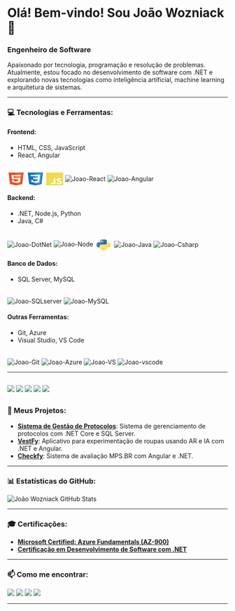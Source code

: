 # Olá! Bem-vindo! Sou João Wozniack 👋

### Engenheiro de Software
Apaixonado por tecnologia, programação e resolução de problemas. Atualmente, estou focado no desenvolvimento de software com .NET e explorando novas tecnologias como inteligência artificial, machine learning e arquitetura de sistemas.

---

### 💻 Tecnologias e Ferramentas:

#### **Frontend:**
- HTML, CSS, JavaScript
- React, Angular

<div style="display: inline_block"><br>
  <img align="center" alt="Joao-HTML" height="30" width="40" src="https://raw.githubusercontent.com/devicons/devicon/master/icons/html5/html5-original.svg">
  <img align="center" alt="Joao-CSS" height="30" width="40" src="https://raw.githubusercontent.com/devicons/devicon/master/icons/css3/css3-original.svg">
  <img align="center" alt="Joao-Js" height="30" width="40" src="https://raw.githubusercontent.com/devicons/devicon/master/icons/javascript/javascript-plain.svg">
  <img align="center" alt="Joao-React" height="30" width="40" src="https://cdn.jsdelivr.net/gh/devicons/devicon@latest/icons/react/react-original.svg" />
  <img align="center" alt="Joao-Angular" height="30" width="40" src="https://cdn.jsdelivr.net/gh/devicons/devicon@latest/icons/angular/angular-original.svg" />
</div>

#### **Backend:**
- .NET, Node.js, Python
- Java, C#

<div style="display: inline_block"><br>
  <img align="center" alt="Joao-DotNet" height="30" width="40" src="https://cdn.jsdelivr.net/gh/devicons/devicon@latest/icons/dotnetcore/dotnetcore-original.svg" />
  <img algin="center" alt="Joao-Node" height="30" width="40" src="https://cdn.jsdelivr.net/gh/devicons/devicon@latest/icons/nodejs/nodejs-original.svg" />
  <img align="center" alt="Joao-Python" height="30" width="40" src="https://raw.githubusercontent.com/devicons/devicon/master/icons/python/python-original.svg">
  <img align="center" alt="Joao-Java" height="30" width="40" src="https://cdn.jsdelivr.net/gh/devicons/devicon/icons/java/java-original.svg">
  <img align="center" alt="Joao-Csharp" height="30" width="40" src="https://cdn.jsdelivr.net/gh/devicons/devicon@latest/icons/csharp/csharp-original.svg" />
</div>

#### **Banco de Dados:**
- SQL Server, MySQL
  
<div style="display: inline_block"><br>
  <img align="center" alt="Joao-SQLserver" height="30" width="40" src="https://cdn.jsdelivr.net/gh/devicons/devicon@latest/icons/microsoftsqlserver/microsoftsqlserver-original.svg" />
  <img align="center" alt="Joao-MySQL" height="30" width="40" src="https://cdn.jsdelivr.net/gh/devicons/devicon@latest/icons/mysql/mysql-original.svg" />
</div>

#### **Outras Ferramentas:**
- Git, Azure
- Visual Studio, VS Code
<div style="display: inline_block"><br>
  <img align="center" alt="Joao-Git" height="30" width="40" src="https://cdn.jsdelivr.net/gh/devicons/devicon@latest/icons/git/git-original.svg" />
  <img align="center" alt="Joao-Azure" height="30" width="40" src="https://cdn.jsdelivr.net/gh/devicons/devicon@latest/icons/azure/azure-original.svg" />
  <img align="center" alt="Joao-VS" height="30" width="40" src="https://cdn.jsdelivr.net/gh/devicons/devicon@latest/icons/visualstudio/visualstudio-original.svg" />
  <img align="center" alt="Joao-vscode" height="30" width="40 src="https://cdn.jsdelivr.net/gh/devicons/devicon@latest/icons/vscode/vscode-original.svg" />      
</div>

---




##

<div>
  <a href="https://www.instagram.com/joao_wozniack/" target="_blank"><img src="https://img.shields.io/badge/Instagram-E4405F?style=for-the-badge&logo=instagram&logoColor=white" target="_blank"></a>
  <a href="https://www.linkedin.com/in/joaowozniack/" target="_blank"><img src="https://img.shields.io/badge/LinkedIn-0077B5?style=for-the-badge&logo=linkedin&logoColor=white" target="_blank"></a>
  <a href="" target="_blank"><img src="https://img.shields.io/badge/Discord-7289DA?style=for-the-badge&logo=discord&logoColor=white" target="_blank"></a>
  <a href="https://mail.google.com/mail/u/0/#inbox?compose=CllgCKCBjpmmzvVprLfhwmQhTzvmWztrpJlxMmRgBfZckxlWWdgWxjJTTHBszSpDMSTPgLSmQxV" target="_blank"><img src="https://img.shields.io/badge/Gmail-D14836?style=for-the-badge&logo=gmail&logoColor=white" target="_blank"></a>
  <a href="" target="_blank"><img src="https://img.shields.io/badge/WhatsApp-25D366?style=for-the-badge&logo=whatsapp&logoColor=white" target="_blank"></a>
</div>
  
##




### 🚀 Meus Projetos:

- **[Sistema de Gestão de Protocolos](https://github.com/joaowozniack/protocol-management-system)**: Sistema de gerenciamento de protocolos com .NET Core e SQL Server.
- **[VestFy](https://github.com/joaowozniack/vestfy)**: Aplicativo para experimentação de roupas usando AR e IA com .NET e Angular.
- **[Checkfy](https://github.com/joaowozniack/checkfy)**: Sistema de avaliação MPS.BR com Angular e .NET.

---

### 📊 Estatísticas do GitHub:

![João Wozniack GitHub Stats](https://github-readme-stats.vercel.app/api?username=joaowozniack&show_icons=true&hide_border=true&count_private=true&hide=prs&theme=radical)

---

### 🎓 Certificações:

- **[Microsoft Certified: Azure Fundamentals (AZ-900)](https://www.your-cert-link.com)**
- **[Certificação em Desenvolvimento de Software com .NET](https://www.your-cert-link.com)**

---

### 📫 Como me encontrar:

<div>
  <a href="https://www.instagram.com/joao_wozniack/" target="_blank"><img src="https://img.shields.io/badge/Instagram-E4405F?style=for-the-badge&logo=instagram&logoColor=white" target="_blank"></a>
  <a href="https://www.linkedin.com/in/joaowozniack/" target="_blank"><img src="https://img.shields.io/badge/LinkedIn-0077B5?style=for-the-badge&logo=linkedin&logoColor=white" target="_blank"></a>
  <a href="https://mail.google.com/mail/u/0/#inbox?compose=CllgCKCBjpmmzvVprLfhwmQhTzvmWztrpJlxMmRgBfZckxlWWdgWxjJTTHBszSpDMSTPgLSmQxV" target="_blank"><img src="https://img.shields.io/badge/Gmail-D14836?style=for-the-badge&logo=gmail&logoColor=white" target="_blank"></a>
  <a href="https://t.me/joaowozniack" target="_blank"><img src="https://img.shields.io/badge/Telegram-0088cc?style=for-the-badge&logo=telegram&logoColor=white" target="_blank"></a>
</div>

---
